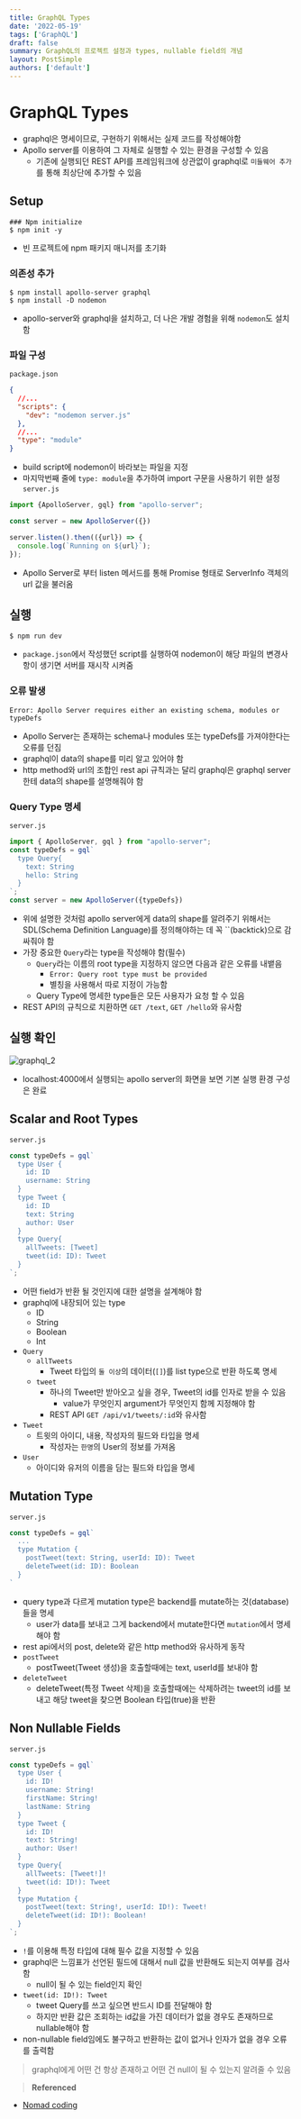 ```yaml
---
title: GraphQL Types
date: '2022-05-19'
tags: ['GraphQL']
draft: false
summary: GraphQL의 프로젝트 설정과 types, nullable field의 개념
layout: PostSimple
authors: ['default']
---
```


# GraphQL Types

- graphql은 명세이므로, 구현하기 위해서는 실제 코드를 작성해야함
- Apollo server를 이용하여 그 자체로 실행할 수 있는 환경을 구성할 수 있음
  - 기존에 실행되던 REST API를 프레임워크에 상관없이 graphql로 `미들웨어 추가`를 통해 최상단에 추가할 수 있음

## Setup

```shell
### Npm initialize
$ npm init -y
```

- 빈 프로젝트에 npm 패키지 매니저를 초기화

### 의존성 추가

```shell
$ npm install apollo-server graphql
$ npm install -D nodemon 
```

- apollo-server와 graphql을 설치하고, 더 나은 개발 경험을 위해 `nodemon`도 설치함

### 파일 구성

`package.json`

```json lines
{
  //...
  "scripts": {
    "dev": "nodemon server.js"
  },
  //...
  "type": "module"
}

```

- build script에 nodemon이 바라보는 파일을 지정
- 마지막번째 줄에 `type: module`을 추가하여 import 구문을 사용하기 위한 설정
  `server.js`

```javascript
import {ApolloServer, gql} from "apollo-server";

const server = new ApolloServer({})

server.listen().then(({url}) => {
  console.log(`Running on ${url}`);
});
```

- Apollo Server로 부터 listen 메서드를 통해 Promise 형태로 ServerInfo 객체의 url 값을 불러옴

## 실행

```shell
$ npm run dev
```

- `package.json`에서 작성했던 script를 실행하여 nodemon이 해당 파일의 변경사항이 생기면 서버를 재시작 시켜줌

### 오류 발생

`Error: Apollo Server requires either an existing schema, modules or typeDefs`

- Apollo Server는 존재하는 schema나 modules 또는 typeDefs를 가져야한다는 오류를 던짐
- graphql이 data의 shape를 미리 알고 있어야 함
- http method와 url의 조합인 rest api 규칙과는 달리 graphql은 graphql server한테 data의 shape를 설명해줘야 함

### Query Type 명세

`server.js`

```javascript
import { ApolloServer, gql } from "apollo-server";
const typeDefs = gql`
  type Query{
    text: String
    hello: String
  }
`;
const server = new ApolloServer({typeDefs})
```

- 위에 설명한 것처럼 apollo server에게 data의 shape를 알려주기 위해서는 SDL(Schema Definition Language)를 정의해야하는 데 꼭 ``(backtick)으로 감싸줘야 함
- 가장 중요한 `Query`라는 type을 작성해야 함(필수)
  - `Query`라는 이름의 root type을 지정하지 않으면 다음과 같은 오류를 내뱉음
    - `Error: Query root type must be provided`
    - 별칭을 사용해서 따로 지정이 가능함
  - Query Type에 명세한 type들은 모든 사용자가 요청 할 수 있음
- REST API의 규칙으로 치환하면 `GET /text`, `GET /hello`와 유사함

## 실행 확인

![graphql_2](/static/images/graphql_2.png)

- localhost:4000에서 실행되는 apollo server의 화면을 보면 기본 실행 환경 구성은 완료

## Scalar and Root Types

`server.js`

```javascript
const typeDefs = gql`
  type User {
    id: ID
    username: String
  }
  type Tweet {
    id: ID
    text: String
    author: User
  }
  type Query{
    allTweets: [Tweet]
    tweet(id: ID): Tweet
  }
`;
```

- 어떤 field가 반환 될 것인지에 대한 설명을 설계해야 함
- graphql에 내장되어 있는 type
  - ID
  - String
  - Boolean
  - Int
- `Query`
  - `allTweets`
    - Tweet 타입의 `둘 이상`의 데이터(`[]`)를 list type으로 반환 하도록 명세
  - `tweet`
    - 하나의 Tweet만 받아오고 싶을 경우, Tweet의 id를 인자로 받을 수 있음
      - value가 무엇인지 argument가 무엇인지 함께 지정해야 함
    - REST API `GET /api/v1/tweets/:id`와 유사함
- `Tweet`
  - 트윗의 아이디, 내용, 작성자의 필드와 타입을 명세
    - 작성자는 `한명`의 User의 정보를 가져옴
- `User`
  - 아이디와 유저의 이름을 담는 필드와 타입을 명세

## Mutation Type

`server.js`

```javascript
const typeDefs = gql`
  ...
  type Mutation {
    postTweet(text: String, userId: ID): Tweet
    deleteTweet(id: ID): Boolean
  }
`
```

- query type과 다르게 mutation type은 backend를 mutate하는 것(database)들을 명세
  - user가 data를 보내고 그게 backend에서 mutate한다면 `mutation`에서 명세해야 함
- rest api에서의 post, delete와 같은 http method와 유사하게 동작
- `postTweet`
  - postTweet(Tweet 생성)을 호출할때에는 text, userId를 보내야 함
- `deleteTweet`
  - deleteTweet(특정 Tweet 삭제)을 호출할때에는 삭제하려는 tweet의 id를 보내고 해당 tweet을 찾으면 Boolean 타입(true)을 반환

## Non Nullable Fields

`server.js`

```javascript
const typeDefs = gql`
  type User {
    id: ID!
    username: String!
    firstName: String!
    lastName: String
  }
  type Tweet {
    id: ID!
    text: String!
    author: User!
  }
  type Query{
    allTweets: [Tweet!]!
    tweet(id: ID!): Tweet
  }
  type Mutation {
    postTweet(text: String!, userId: ID!): Tweet!
    deleteTweet(id: ID!): Boolean!
  }
`;
```

- `!`를 이용해 특정 타입에 대해 필수 값을 지정할 수 있음
- graphql은 느낌표가 선언된 필드에 대해서 null 값을 반환해도 되는지 여부를 검사함
  - null이 될 수 있는 field인지 확인
- `tweet(id: ID!): Tweet`
  - tweet Query를 쓰고 싶으면 반드시 ID를 전달해야 함
  - 하지만 반환 값은 조회하는 id값을 가진 데이터가 없을 경우도 존재하므로 nullable해야 함
- non-nullable field임에도 불구하고 반환하는 값이 없거나 인자가 없을 경우 오류를 출력함

> graphql에게 어떤 건 항상 존재하고 어떤 건 null이 될 수 있는지 알려줄 수 있음

> **Referenced**

- [Nomad coding](https://nomadcoders.co/graphql-for-beginners)
